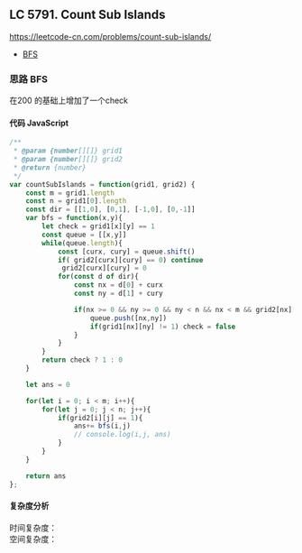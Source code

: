 ## LC 5791. Count Sub Islands
https://leetcode-cn.com/problems/count-sub-islands/
- [BFS](#思路-BFS)

### 思路 BFS
在200 的基础上增加了一个check
#### 代码 JavaScript

```JavaScript
/**
 * @param {number[][]} grid1
 * @param {number[][]} grid2
 * @return {number}
 */
var countSubIslands = function(grid1, grid2) {
    const m = grid1.length
    const n = grid1[0].length
    const dir = [[1,0], [0,1], [-1,0], [0,-1]]
    var bfs = function(x,y){
        let check = grid1[x][y] == 1
        const queue = [[x,y]]
        while(queue.length){
            const [curx, cury] = queue.shift()
            if( grid2[curx][cury] == 0) continue
             grid2[curx][cury] = 0
            for(const d of dir){
                const nx = d[0] + curx
                const ny = d[1] + cury

                if(nx >= 0 && ny >= 0 && ny < n && nx < m && grid2[nx][ny] == 1){
                    queue.push([nx,ny])
                    if(grid1[nx][ny] != 1) check = false
                }
            }
        }
        return check ? 1 : 0
    }

    let ans = 0

    for(let i = 0; i < m; i++){
        for(let j = 0; j < n; j++){
            if(grid2[i][j] == 1){
                ans+= bfs(i,j)
                // console.log(i,j, ans)
            }
        }
    }

    return ans
};

```

#### 复杂度分析
时间复杂度： </br>
空间复杂度：
